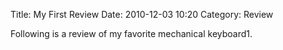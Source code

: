 Title: My First Review
Date: 2010-12-03 10:20
Category: Review

Following is a review of my favorite mechanical keyboard1.
